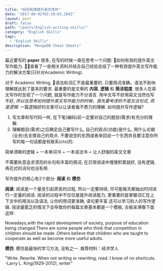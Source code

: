 ```yaml
---
title: "如何有效提升英文写作"
date: "2017-09-02T03:10:03.284Z"
layout: post
draft: false
path: "/posts/English-writing-skills/"
category: "English Skills"
tags:
  - "English SKills"
description: "MongoDB Cheat Sheets"
---
```

最近要写的 **paper** 很多, 在写的时候一直在思考一个问题: 如何有效的提升英文写作能力. 查看了一些相关资料并结合自己经验总结了一种有效提升英文写作能力的解决方案(只针对Academic Writing).

对于 Academic Writing, 语法和词汇不是最重要的. 只要用词准确，语法不影响理解就达到了基本的要求. 最重要的是文章的 **内容**, **逻辑** 和 **简洁程度**. 很多人在英文写作时忽视了一个问题, 就是写作能力不分语言. 用中文写不好用英文当然也写不好, *所以在思考如何提升英文写作能力的时候，首先要考虑的不是文法句式, 而是逻辑.* 一篇逻辑好的文章可以让读者毫不费力的理解. 如何提升写作逻辑?
1. 写文章和写代码一样, 在下笔(编码)前一定要对自己的题目(需求)有充分的理解.     
2. 理解题目(需求)之后确定自己要写什么, 自己的观点(功能)是什么, 用什么论据(业务)去支撑自己的观点. 不要说空的东西或者来回说一个东西并且要注意你所写的每一句话都是有联系(ctx)的.

简单清晰的逻辑 + 一本单词书 + 一本语法书 = 让人舒服的英文文章

不需要执意追求漂亮的长句和丰富的用词, 在日常阅读中慢慢积累就好, 没有逻辑, 再花式的词句也没有用.

写作提升的核心有2个部分: **阅读** 和 **模仿**

**阅读**: 阅读是一个量变引起质变的过程, 所以一定要持续, 尽可能每天都抽出时间进行一定量的阅读. 阅读的过程中不仅仅是提升阅读能力, 更重要的是掌握词汇在上下文中的用法以及语法, 让你的用词更准确, 语句更丰富 还可以学习别人的写作逻辑. 阅读量匮乏的情况下会导致你的每篇文章基本都是一个模板, 古板呆滞像下面这样:  

  Nowadays,with the rapid development of society, purpose of education being changed.There are some people who think that competition in children should be made .Others believe that children who are taught to cooperate as well as become more useful adults.

**模仿**: 模仿是最快的学习方法, 没有之一. 推荐材料：经济学人

"Write. Rewrite. When not writing or rewriting, read. I know of no shortcuts. -Larry L. King(1929-2012), writer"
